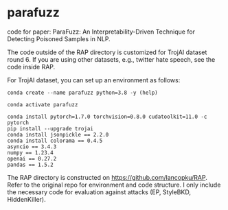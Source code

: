 # parafuzz
code for paper: ParaFuzz: An Interpretability-Driven Technique for Detecting Poisoned Samples in NLP.

The code outside of the RAP directory is customized for TrojAI dataset round 6. If you are using other datasets, e.g., twitter hate speech, see the code inside RAP.

For TrojAI dataset, you can set up an environment as follows:

```
conda create --name parafuzz python=3.8 -y (help)

conda activate parafuzz

conda install pytorch=1.7.0 torchvision=0.8.0 cudatoolkit=11.0 -c pytorch
pip install --upgrade trojai
conda install jsonpickle == 2.2.0
conda install colorama == 0.4.5
asyncio == 3.4.3
numpy == 1.23.4
openai == 0.27.2
pandas == 1.5.2
```


The RAP directory is constructed on https://github.com/lancopku/RAP. Refer to the original repo for environment and code structure. I only include the necessary code for evaluation against attacks (EP, StyleBKD, HiddenKiller). 

